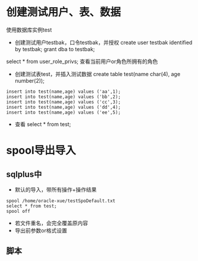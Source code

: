 # 创建测试用户、表、数据
使用数据库实例test
- 创建测试用户testbak，口令testbak，并授权
create user testbak identified by testbak;
grant dba to testbak;

select * from user_role_privs; 查看当前用户or角色所拥有的角色

- 创建测试表test，并插入测试数据
create table test(name char(4), age number(2));
```
insert into test(name,age) values ('aa',1);
insert into test(name,age) values ('bb',2);
insert into test(name,age) values ('cc',3);
insert into test(name,age) values ('dd',4);
insert into test(name,age) values ('ee',5);
```

- 查看 select * from test;

# spool导出导入
## sqlplus中
- 默认的导入，带所有操作+操作结果
```
spool /home/oracle-xue/testSpoDefault.txt
select * from test;
spool off
```
- 若文件重名，会完全覆盖原内容
- 导出前参数or格式设置

## 脚本
